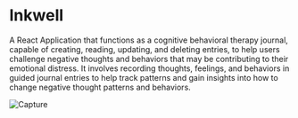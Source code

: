 # Inkwell
A React Application that functions as a cognitive behavioral therapy journal, capable of creating, reading, updating, and deleting entries, to help users challenge negative thoughts and behaviors that may be contributing to their emotional distress. It involves recording thoughts, feelings, and behaviors in guided journal entries to help track patterns and gain insights into how to change negative thought patterns and behaviors.



![Capture](https://user-images.githubusercontent.com/88101535/221429209-df37c2d5-2e22-4b8f-a839-2011d5ab3c49.PNG)
